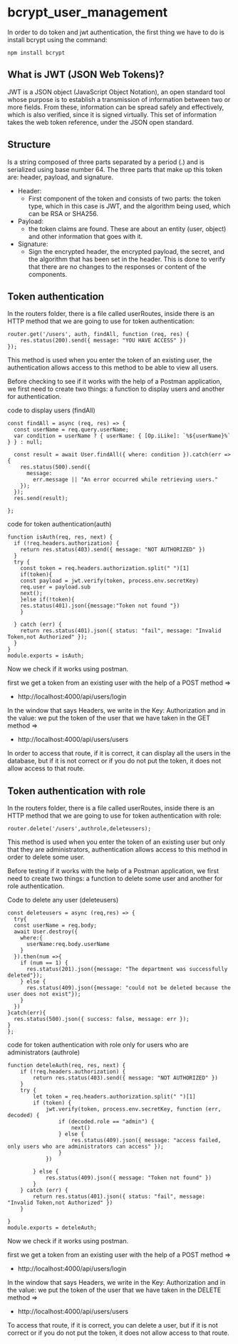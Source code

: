 # bcrypt_user_management

In order to do token and jwt authentication, the first thing we have to do is install bcrypt using the command:
```
npm install bcrypt
```
## What is JWT (JSON Web Tokens)?
JWT is a JSON object (JavaScript Object Notation), an open standard tool whose purpose is to establish a transmission of information between two or more fields. From these, information can be spread safely and effectively, which is also verified, since it is signed virtually. This set of information takes the web token reference, under the JSON open standard.
## Structure
Is a string composed of three parts separated by a period (.) and is serialized using base number 64. The three parts that make up this token are: header, payload, and signature.

* Header:
    - First component of the token and consists of two parts: the token type, which in this case is JWT, and the algorithm being used, which can be RSA or SHA256.
* Payload:
    -  the token claims are found. These are about an entity (user, object) and other information that goes with it.
* Signature:
    - Sign the encrypted header, the encrypted payload, the secret, and the algorithm that has been set in the header. This is done to verify that there are no changes to the responses or content of the components.

## Token authentication
In the routers folder, there is a file called userRoutes, inside there is an HTTP method that we are going to use for token authentication:
```
router.get('/users', auth, findAll, function (req, res) {
    res.status(200).send({ message: "YOU HAVE ACCESS" })
});
```
This method is used when you enter the token of an existing user, the authentication allows access to this method to be able to view all users.

Before checking to see if it works with the help of a Postman application, we first need to create two things: a function to display users and another for authentication.

code to display users (findAll)

```
const findAll = async (req, res) => {
  const userName = req.query.userName;
  var condition = userName ? { userName: { [Op.iLike]: `%${userName}%` } } : null;

  const result = await User.findAll({ where: condition }).catch(err => {
    res.status(500).send({
      message:
        err.message || "An error occurred while retrieving users."
    });
  });
  res.send(result);

};
```
code for token authentication(auth)
```
function isAuth(req, res, next) {
  if (!req.headers.authorization) {
    return res.status(403).send({ message: "NOT AUTHORIZED" })
  }
  try {
    const token = req.headers.authorization.split(" ")[1]
    if(token){
    const payload = jwt.verify(token, process.env.secretKey)
    req.user = payload.sub
    next();
    }else if(!token){
    res.status(401).json({message:"Token not found "})
    }
    
  } catch (err) {
    return res.status(401).json({ status: "fail", message: "Invalid Token,not Authorized" });
  }
}
module.exports = isAuth; 

```
Now we check if it works using postman.

first we get a token from an existing user with the help of a POST method =>

  * http://localhost:4000/api/users/login

In the window that says Headers, we write in the Key: Authorization and in the value: we put the token of the user that we have taken in the GET method =>

 * http://localhost:4000/api/users/users

In order to access that route, if it is correct, it can display all the users in the database, but if it is not correct or if you do not put the token, it does not allow access to that route.

## Token authentication with role
In the routers folder, there is a file called userRoutes, inside there is an HTTP method that we are going to use for token authentication with role:
```
router.delete('/users',authrole,deleteusers);
```
This method is used when you enter the token of an existing user but only that they are administrators, authentication allows access to this method in order to delete some user.

Before testing if it works with the help of a Postman application, we first need to create two things: a function to delete some user and another for role authentication.

Code to delete any user (deleteusers)

```
const deleteusers = async (req,res) => {
  try{
  const userName = req.body;
  await User.destroy({
    where:{
      userName:req.body.userName
    }
  }).then(num =>{
    if (num == 1) {
      res.status(201).json({message: "The department was successfully deleted"});
    } else {
      res.status(409).json({message: "could not be deleted because the user does not exist"});
    }
  })
}catch(err){
  res.status(500).json({ success: false, message: err });
}
};
```
code for token authentication with role only for users who are administrators (authrole)

```
function deteleAuth(req, res, next) {
    if (!req.headers.authorization) {
        return res.status(403).send({ message: "NOT AUTHORIZED" })
    }
    try {
        let token = req.headers.authorization.split(" ")[1]
        if (token) {
            jwt.verify(token, process.env.secretKey, function (err, decoded) {
                if (decoded.role == "admin") {
                    next()
                } else {
                    res.status(409).json({ message: "access failed, only users who are administrators can access" });
                }
            })

        } else {
            res.status(409).json({ message: "Token not found" })
        }
    } catch (err) {
        return res.status(401).json({ status: "fail", message: "Invalid Token,not Authorized" })
    }

}
module.exports = deteleAuth;
```
Now we check if it works using postman.

first we get a token from an existing user with the help of a POST method =>

* http://localhost:4000/api/users/login

In the window that says Headers, we write in the Key: Authorization and in the value: we put the token of the user that we have taken in the DELETE method =>

* http://localhost:4000/api/users/users

To access that route, if it is correct, you can delete a user, but if it is not correct or if you do not put the token, it does not allow access to that route.